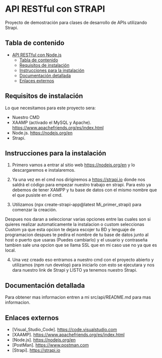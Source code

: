# API RESTful con STRAPI

Proyecto de demostración para clases de desarrollo de APIs utilizando Strapi.

## Tabla de contenido

- [API RESTful con Node.js](#api-restful-con-nodejs)
  - [Tabla de contenido](#tabla-de-contenido)
  - [Requisitos de instalación](#requisitos-de-instalación)
  - [Instrucciones para la instalación](#instrucciones-para-la-instalación)
  - [Documentación detallada](#documentación-detallada)
  - [Enlaces externos](#enlaces-externos)

## Requisitos de instalación

Lo que necesitamos para este proyecto sera:

- Nuestro CMD
- XAAMP (activado el MySQL y Apache). https://www.apachefriends.org/es/index.html
- Node.js. https://nodejs.org/en
- Strapi. 

## Instrucciones para la instalación

1. Primero vamos a entrar al sitio web https://nodejs.org/en y lo descargaremos e instalaremos.

2. Ya una vez en el cmd nos dirigiremos a https://strapi.io donde nos saldrá el código para empezar nuestro trabajo en strapi. Para esto ya debemos de tener XAMPP y tu base de datos con el mismo nombre que el que pusiste en el cmd.

3. Utilizamos (npx create-strapi-app@latest Mi_primer_strapi) para comenzar la creación. 

Despues nos daran a seleccionar varias opciones entre las cuales son si quieres realizar automaticamente la instalacion o custom seleccionas Custom ya que esta opcion te dejara escojer tu BD y lenguaje de programacion despues te pedira el nombre de tu base de datos junto al host o puerto que usaras (Puedes cambiarlo) y el usuario y contraseña tambien sale una opcion que se llama SSL que en mi caso use no ya que es local.

4. Una vez creado eso entramos a nuestro cmd con el proyecto abierto y utilizamos (npm run develop) para iniciarlo con esto se ejecutara y nos dara nuestro link de Strapi y LISTO ya tenemos nuestro Strapi.

## Documentación detallada

Para obtener mas informacion entren a mi src/api/README.md para mas informacion.

## Enlaces externos

- [Visual_Studio_Code]. https://code.visualstudio.com
- [XAAMP]. https://www.apachefriends.org/es/index.html
- [Node.js]. https://nodejs.org/en
- [PostMan]. https://www.postman.com
- [Strapi]. https://strapi.io
